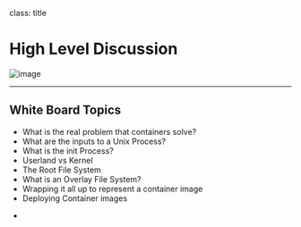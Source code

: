 
class: title

# High Level Discussion

![image](images/title-understanding-docker-images.png)

---

## White Board Topics  

* What is the real problem that containers solve?
* What are the inputs to a Unix Process?
* What is the init Process?
* Userland vs Kernel
* The Root File System
* What is an Overlay File System?
* Wrapping it all up to represent a container image
* Deploying Container images


-